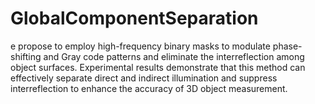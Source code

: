 # GlobalComponentSeparation
e propose to employ high-frequency binary masks to modulate phase-shifting and Gray code patterns and eliminate the interreflection among object surfaces. Experimental results demonstrate that this method can effectively separate direct and indirect illumination and suppress interreflection to enhance the accuracy of 3D object measurement.
